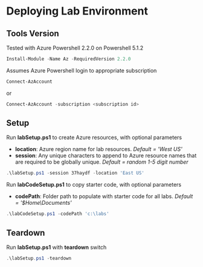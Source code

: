 # Deploying Lab Environment

## Tools Version

Tested with Azure Powershell 2.2.0 on Powershell 5.1.2

``` powershell
Install-Module -Name Az -RequiredVersion 2.2.0
```

Assumes Azure Powershell login to appropriate subscription
``` powershell
Connect-AzAccount
```
or
``` powershell
Connect-AzAccount -subscription <subscription id>
```

## Setup

Run **labSetup.ps1** to create Azure resources, with optional parameters

- **location**: Azure region name for lab resources. *Default = 'West US'*
- **session**: Any unique characters to append to Azure resource names that are required to be globally unique. *Default = random 1-5 digit number*

``` powershell
.\labSetup.ps1 -session 37haydf -location 'East US'
```

Run **labCodeSetup.ps1** to copy starter code, with optional parameters

- **codePath**: Folder path to populate with starter code for all labs. *Default = '$Home\Documents'*

``` powershell
.\labCodeSetup.ps1 -codePath 'c:\labs'
```

## Teardown

Run **labSetup.ps1** with **teardown** switch

``` powershell
.\labSetup.ps1 -teardown
```
